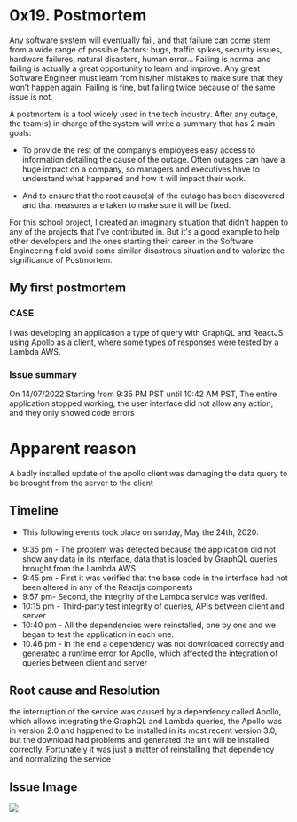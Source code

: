 ﻿# 0x19. Postmortem

Any software system will eventually fail, and that failure can come stem from a wide range of possible factors: bugs, traffic spikes, security issues, hardware failures, natural disasters, human error… Failing is normal and failing is actually a great opportunity to learn and improve. Any great Software Engineer must learn from his/her mistakes to make sure that they won’t happen again. Failing is fine, but failing twice because of the same issue is not.

A postmortem is a tool widely used in the tech industry. After any outage, the team(s) in charge of the system will write a summary that has 2 main goals:

- To provide the rest of the company’s employees easy access to information detailing the cause of the outage. Often outages can have a huge impact on a company, so managers and executives have to understand what happened and how it will impact their work.

- And to ensure that the root cause(s) of the outage has been discovered and that measures are taken to make sure it will be fixed.

For this school project, I created an imaginary situation that didn't happen to any of the projects that I've contributed in. But it's a good example to help other developers and the ones starting their career in the Software Engineering field avoid some similar disastrous situation and to valorize the significance of Postmortem.

## My first postmortem

### CASE

I was developing an application a type of query with GraphQL and ReactJS using Apollo as a client, where some types of responses were tested by a Lambda AWS.

### Issue summary
On 14/07/2022 Starting from 9:35 PM PST until 10:42 AM PST, The entire application stopped working, the user interface did not allow any action, and they only showed code errors

# Apparent reason
A badly installed update of the apollo client was damaging the data query to be brought from the server to the client 


## Timeline
- This following events took place on sunday, May the 24th, 2020:

* 9:35 pm - The problem was detected because the application did not show any data in its interface, data that is loaded by GraphQL queries brought from the Lambda AWS
* 9:45 pm - First it was verified that the base code in the interface had not been altered in any of the Reactjs components
* 9:57 pm- Second, the integrity of the Lambda service was verified.
* 10:15 pm - Third-party test integrity of queries, APIs between client and server
* 10:40 pm - All the dependencies were reinstalled, one by one and we began to test the application in each one.
* 10.46 pm - In the end a dependency was not downloaded correctly and generated a runtime error for Apollo, which affected the integration of queries between client and server

## Root cause and Resolution
the interruption of the service was caused by a dependency called Apollo, which allows integrating the GraphQL and Lambda queries, the Apollo was in version 2.0 and happened to be installed in its most recent version 3.0, but the download had problems and generated the unit will be installed correctly.
Fortunately it was just a matter of reinstalling that dependency and normalizing the service


## Issue Image
![](Error.png)
